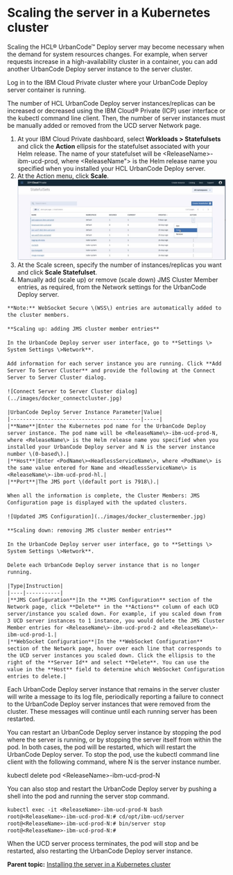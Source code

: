 # Scaling the server in a Kubernetes cluster

Scaling the HCL® UrbanCode™ Deploy server may become necessary when the demand for system resources changes. For example, when server requests increase in a high-availability cluster in a container, you can add another UrbanCode Deploy server instance to the server cluster.

Log in to the IBM Cloud Private cluster where your UrbanCode Deploy server container is running.

The number of HCL UrbanCode Deploy server instances/replicas can be increased or decreased using the IBM Cloud® Private \(ICP\) user interface or the kubectl command line client. Then, the number of server instances must be manually added or removed from the UCD server Network page.

1.   At your IBM Cloud Private dashboard, select **Workloads \> Statefulsets** and click the **Action** ellipsis for the statefulset associated with your Helm release. The name of your statefulset will be <ReleaseName\>-ibm-ucd-prod, where <ReleaseName"\> is the Helm release name you specified when you installed your HCL UrbanCode Deploy server. 
2.   At the Action menu, click **Scale**. ![Scale selected at Action menu](../images/docker_scalestateful.jpg) 
3.   At the Scale screen, specify the number of instances/replicas you want and click **Scale Statefulset**. 
4.   Manually add \(scale up\) or remove \(scale down\) JMS Cluster Member entries, as required, from the Network settings for the UrbanCode Deploy server. 

    **Note:** WebSocket Secure \(WSS\) entries are automatically added to the cluster members.

    **Scaling up: adding JMS cluster member entries**

    In the UrbanCode Deploy server user interface, go to **Settings \> System Settings \>Network**.

    Add information for each server instance you are running. Click **Add Server To Server Cluster** and provide the following at the Connect Server to Server Cluster dialog.

    ![Connect Server to Server Cluster dialog](../images/docker_connectcluster.jpg)

    |UrbanCode Deploy Server Instance Parameter|Value|
    |------------------------------------------|-----|
    |**Name**|Enter the Kubernetes pod name for the UrbanCode Deploy server instance. The pod name will be <ReleaseName\>-ibm-ucd-prod-N, where <ReleaseName\> is the Helm release name you specified when you installed your UrbanCode Deploy server and N is the server instance number \(0-based\).|
    |**Host**|Enter <PodName\><HeadlessServiceName\>, where <PodName\> is the same value entered for Name and <HeadlessServiceName\> is <ReleaseName\>-ibm-ucd-prod-hl.|
    |**Port**|The JMS port \(default port is 7918\).|

    When all the information is complete, the Cluster Members: JMS Configuration page is displayed with the updated clusters.

    ![Updated JMS Configuration](../images/docker_clustermember.jpg)

    **Scaling down: removing JMS cluster member entries**

    In the UrbanCode Deploy server user interface, go to **Settings \> System Settings \>Network**.

    Delete each UrbanCode Deploy server instance that is no longer running.

    |Type|Instruction|
    |----|-----------|
    |**JMS Configuration**|In the **JMS Configuration** section of the Network page, click **Delete** in the **Actions** column of each UCD server/instance you scaled down. For example, if you scaled down from 3 UCD server instances to 1 instance, you would delete the JMS Cluster Member entries for <ReleaseName\>-ibm-ucd-prod-2 and <ReleaseName\>-ibm-ucd-prod-1.|
    |**WebSocket Configuration**|In the **WebSocket Configuration** section of the Network page, hover over each line that corresponds to the UCD server instances you scaled down. Click the ellipsis to the right of the **Server Id** and select **Delete**. You can use the value in the **Host** field to determine which WebSocket Configuration entries to delete.|


Each UrbanCode Deploy server instance that remains in the server cluster will write a message to its log file, periodically reporting a failure to connect to the UrbanCode Deploy server instances that were removed from the cluster. These messages will continue until each running server has been restarted.

You can restart an UrbanCode Deploy server instance by stopping the pod where the server is running, or by stopping the server itself from within the pod. In both cases, the pod will be restarted, which will restart the UrbanCode Deploy server. To stop the pod, use the kubectl command line client with the following command, where N is the server instance number.

kubectl delete pod <ReleaseName\>-ibm-ucd-prod-N

You can also stop and restart the UrbanCode Deploy server by pushing a shell into the pod and running the server stop command.

```
kubectl exec -it <ReleaseName>-ibm-ucd-prod-N bash
root@<ReleaseName>-ibm-ucd-prod-N:# cd/opt/ibm-ucd/server
root@<ReleaseName>-ibm-ucd-prod-N:# bin/server stop
root@<ReleaseName>-ibm-ucd-prod-N:#

```

When the UCD server process terminates, the pod will stop and be restarted, also restarting the UrbanCode Deploy server instance.

**Parent topic:** [Installing the server in a Kubernetes cluster](../../com.ibm.udeploy.install.doc/topics/docker_cloud_over.md)

